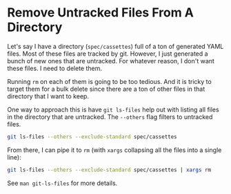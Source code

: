 # Remove Untracked Files From A Directory

Let's say I have a directory (`spec/cassettes`) full of a ton of generated YAML
files. Most of these files are tracked by git. However, I just generated a
bunch of new ones that are untracked. For whatever reason, I don't want these
files. I need to delete them.

Running `rm` on each of them is going to be too tedious. And it is tricky to
target them for a bulk delete since there are a ton of other files in that
directory that I want to keep.

One way to approach this is have `git ls-files` help out with listing all files in the
directory that are untracked. The `--others` flag filters to untracked files.

```bash
git ls-files --others --exclude-standard spec/cassettes
```

From there, I can pipe it to `rm` (with `xargs` collapsing all the files into a
single line):

```bash
git ls-files --others --exclude-standard spec/cassettes | xargs rm
```

See `man git-ls-files` for more details.
